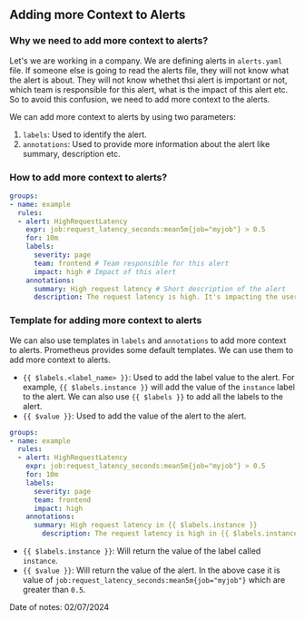 ## Adding more Context to Alerts

### Why we need to add more context to alerts?

Let's we are working in a company. We are defining alerts in `alerts.yaml` file. If someone else is going to read the alerts file, they will not know what the alert is about. They will not know whethet thsi alert is important or not, which team is responsible for this alert, what is the impact of this alert etc. So to avoid this confusion, we need to add more context to the alerts.<br>

We can add more context to alerts by using two parameters:

1. `labels`: Used to identify the alert.
2. `annotations`: Used to provide more information about the alert like summary, description etc.

### How to add more context to alerts?

```yaml
groups:
- name: example
  rules:
  - alert: HighRequestLatency
    expr: job:request_latency_seconds:mean5m{job="myjob"} > 0.5
    for: 10m
    labels:
      severity: page
      team: frontend # Team responsible for this alert
      impact: high # Impact of this alert
    annotations:
      summary: High request latency # Short description of the alert
      description: The request latency is high. It's impacting the user experience. The frontend team has to look into this issue. # Detailed description of the alert
```

### Template for adding more context to alerts

We can also use templates in `labels` and `annotations` to add more context to alerts. Prometheus provides some default templates. We can use them to add more context to alerts.

- `{{ $labels.<label_name> }}`: Used to add the label value to the alert. For example, `{{ $labels.instance }}` will add the value of the `instance` label to the alert. We can also use `{{ $labels }}` to add all the labels to the alert.
- `{{ $value }}`: Used to add the value of the alert to the alert.

```yaml
groups:
- name: example
  rules:
  - alert: HighRequestLatency
    expr: job:request_latency_seconds:mean5m{job="myjob"} > 0.5
    for: 10m
    labels:
      severity: page
      team: frontend
      impact: high
    annotations:
      summary: High request latency in {{ $labels.instance }}
        description: The request latency is high in {{ $labels.instance }}. It's impacting the user experience. The frontend team has to look into this issue. The value of the alert is {{ $value }}.
```

- `{{ $labels.instance }}`: Will return the value of the label called `instance`.
- `{{ $value }}`: Will return the value of the alert. In the above case it is value of `job:request_latency_seconds:mean5m{job="myjob"}` which are greater than `0.5`.

Date of notes: 02/07/2024